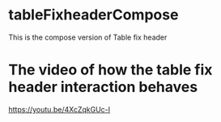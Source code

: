 # tableFixheaderCompose
This is the compose version of Table fix header 
# The video of how the table fix header interaction behaves
​https://youtu.be/4XcZqkGUc-I 
